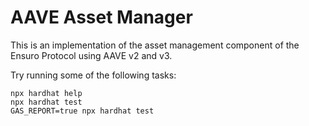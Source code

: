 # AAVE Asset Manager

This is an implementation of the asset management component of the Ensuro Protocol using AAVE v2 and v3.

Try running some of the following tasks:

```shell
npx hardhat help
npx hardhat test
GAS_REPORT=true npx hardhat test
```
